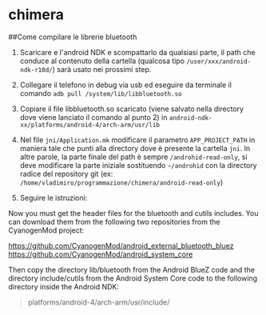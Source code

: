 # chimera

##Come compilare le librerie bluetooth

1. Scaricare e l'android NDK e scompattarlo da qualsiasi parte, il path che conduce al contenuto della cartella (qualcosa tipo `/user/xxx/android-ndk-r10d/`) sarà usato nei prossimi step.

2. Collegare il telefono in debug via usb ed eseguire da terminale il comando `adb pull /system/lib/libbluetooth.so`

3. Copiare il file libbluetooth.so scaricato (viene salvato nella directory dove viene lanciato il comando al punto 2) in `android-ndk-xx/platforms/android-4/arch-arm/usr/lib`

4. Nel file `jni/Application.mk` modificare il parametro `APP_PROJECT_PATH` in maniera tale che punti alla directory dove è presente la cartella `jni`. In altre parole, la parte finale del path è sempre `/androhid-read-only`, si deve modificare la parte iniziale sostituendo `~/androhid` con la directory radice del repository git (ex: `/home/vladimiro/programmazione/chimera/android-read-only`)

5. Seguire le istruzioni:

Now you must get the header files for the bluetooth and cutils includes. You can download them from the following two repositories from the CyanogenMod project:

https://github.com/CyanogenMod/android_external_bluetooth_bluez
https://github.com/CyanogenMod/android_system_core

Then copy the directory lib/bluetooth from the Android BlueZ code and the directory include/cutils from the Android System Core code to the following directory inside the Android NDK:

>platforms/android-4/arch-arm/usr/include/



